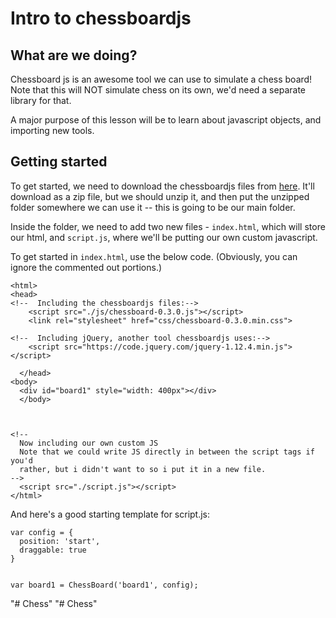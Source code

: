 # Intro to chessboardjs

## What are we doing?

Chessboard js is an awesome tool we can use to simulate a chess board! Note that this will NOT simulate chess on its own, we'd need a separate library for that. 

A major purpose of this lesson will be to learn about javascript objects, and importing new tools. 

## Getting started

To get started, we need to download the chessboardjs files from [here](http://chessboardjs.com/). It'll download as a zip file, but we should unzip it, and then put the unzipped folder somewhere we can use it -- this is going to be our main folder.

Inside the folder, we need to add two new files - `index.html`, which will store our html, and `script.js`, where we'll be putting our own custom javascript.

To get started in `index.html`, use the below code. (Obviously, you can ignore the commented out portions.)
```
<html>
<head>
<!--  Including the chessboardjs files:-->
    <script src="./js/chessboard-0.3.0.js"></script>
    <link rel="stylesheet" href="css/chessboard-0.3.0.min.css">

<!--  Including jQuery, another tool chessboardjs uses:-->
    <script src="https://code.jquery.com/jquery-1.12.4.min.js"></script>
  
  </head>
<body>
  <div id="board1" style="width: 400px"></div>
  </body>

  
  
<!--
  Now including our own custom JS
  Note that we could write JS directly in between the script tags if you'd 
  rather, but i didn't want to so i put it in a new file. 
-->
  <script src="./script.js"></script>
</html>

```

And here's a good starting template for script.js: 

```
var config = {
  position: 'start',
  draggable: true
}


var board1 = ChessBoard('board1', config);
```
"# Chess" 
"# Chess" 
